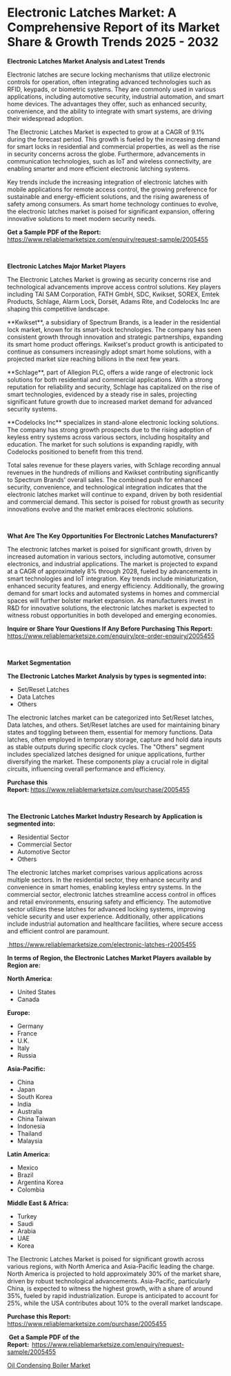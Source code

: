 <p><h1>Electronic Latches Market: A Comprehensive Report of its Market Share & Growth Trends 2025 - 2032</h1></p><p><strong>Electronic Latches Market Analysis and Latest Trends</strong></p>
<p><p>Electronic latches are secure locking mechanisms that utilize electronic controls for operation, often integrating advanced technologies such as RFID, keypads, or biometric systems. They are commonly used in various applications, including automotive security, industrial automation, and smart home devices. The advantages they offer, such as enhanced security, convenience, and the ability to integrate with smart systems, are driving their widespread adoption.</p><p>The Electronic Latches Market is expected to grow at a CAGR of 9.1% during the forecast period. This growth is fueled by the increasing demand for smart locks in residential and commercial properties, as well as the rise in security concerns across the globe. Furthermore, advancements in communication technologies, such as IoT and wireless connectivity, are enabling smarter and more efficient electronic latching systems. </p><p>Key trends include the increasing integration of electronic latches with mobile applications for remote access control, the growing preference for sustainable and energy-efficient solutions, and the rising awareness of safety among consumers. As smart home technology continues to evolve, the electronic latches market is poised for significant expansion, offering innovative solutions to meet modern security needs.</p></p>
<p><strong>Get a Sample PDF of the Report:&nbsp;</strong> <a href="https://www.reliablemarketsize.com/enquiry/request-sample/2005455?utm_campaign=2477&utm_medium=2&utm_source=Github&utm_content=ia&utm_term=23022025&utm_id=electronic-latches">https://www.reliablemarketsize.com/enquiry/request-sample/2005455</a></p>
<p>&nbsp;</p>
<p><strong>Electronic Latches Major Market Players</strong></p>
<p><p>The Electronic Latches Market is growing as security concerns rise and technological advancements improve access control solutions. Key players including TAI SAM Corporation, FATH GmbH, SDC, Kwikset, SOREX, Emtek Products, Schlage, Alarm Lock, Dorsët, Adams Rite, and Codelocks Inc are shaping this competitive landscape.</p><p>**Kwikset**, a subsidiary of Spectrum Brands, is a leader in the residential lock market, known for its smart-lock technologies. The company has seen consistent growth through innovation and strategic partnerships, expanding its smart home product offerings. Kwikset's product growth is anticipated to continue as consumers increasingly adopt smart home solutions, with a projected market size reaching billions in the next few years.</p><p>**Schlage**, part of Allegion PLC, offers a wide range of electronic lock solutions for both residential and commercial applications. With a strong reputation for reliability and security, Schlage has capitalized on the rise of smart technologies, evidenced by a steady rise in sales, projecting significant future growth due to increased market demand for advanced security systems.</p><p>**Codelocks Inc** specializes in stand-alone electronic locking solutions. The company has strong growth prospects due to the rising adoption of keyless entry systems across various sectors, including hospitality and education. The market for such solutions is expanding rapidly, with Codelocks positioned to benefit from this trend.</p><p>Total sales revenue for these players varies, with Schlage recording annual revenues in the hundreds of millions and Kwikset contributing significantly to Spectrum Brands' overall sales. The combined push for enhanced security, convenience, and technological integration indicates that the electronic latches market will continue to expand, driven by both residential and commercial demand. This sector is poised for robust growth as security innovations evolve and the market embraces electronic solutions.</p></p>
<p>&nbsp;</p>
<p><strong>What Are The Key Opportunities For Electronic Latches Manufacturers?</strong></p>
<p><p>The electronic latches market is poised for significant growth, driven by increased automation in various sectors, including automotive, consumer electronics, and industrial applications. The market is projected to expand at a CAGR of approximately 8% through 2028, fueled by advancements in smart technologies and IoT integration. Key trends include miniaturization, enhanced security features, and energy efficiency. Additionally, the growing demand for smart locks and automated systems in homes and commercial spaces will further bolster market expansion. As manufacturers invest in R&D for innovative solutions, the electronic latches market is expected to witness robust opportunities in both developed and emerging economies.</p></p>
<p><strong>Inquire or Share Your Questions If Any Before Purchasing This Report:</strong> <a href="https://www.reliablemarketsize.com/enquiry/pre-order-enquiry/2005455?utm_campaign=2477&utm_medium=2&utm_source=Github&utm_content=ia&utm_term=23022025&utm_id=electronic-latches">https://www.reliablemarketsize.com/enquiry/pre-order-enquiry/2005455</a></p>
<p>&nbsp;</p>
<p><strong>Market Segmentation</strong></p>
<p><strong>The Electronic Latches Market Analysis by types is segmented into:</strong></p>
<p><ul><li>Set/Reset Latches</li><li>Data Latches</li><li>Others</li></ul></p>
<p><p>The electronic latches market can be categorized into Set/Reset latches, Data latches, and others. Set/Reset latches are used for maintaining binary states and toggling between them, essential for memory functions. Data latches, often employed in temporary storage, capture and hold data inputs as stable outputs during specific clock cycles. The "Others" segment includes specialized latches designed for unique applications, further diversifying the market. These components play a crucial role in digital circuits, influencing overall performance and efficiency.</p></p>
<p><strong>Purchase this Report:&nbsp;</strong><a href="https://www.reliablemarketsize.com/purchase/2005455?utm_campaign=2477&utm_medium=2&utm_source=Github&utm_content=ia&utm_term=23022025&utm_id=electronic-latches">https://www.reliablemarketsize.com/purchase/2005455</a></p>
<p>&nbsp;</p>
<p><strong>The Electronic Latches Market Industry Research by Application is segmented into:</strong></p>
<p><ul><li>Residential Sector</li><li>Commercial Sector</li><li>Automotive Sector</li><li>Others</li></ul></p>
<p><p>The electronic latches market comprises various applications across multiple sectors. In the residential sector, they enhance security and convenience in smart homes, enabling keyless entry systems. In the commercial sector, electronic latches streamline access control in offices and retail environments, ensuring safety and efficiency. The automotive sector utilizes these latches for advanced locking systems, improving vehicle security and user experience. Additionally, other applications include industrial automation and healthcare facilities, where secure access and efficient control are paramount.</p></p>
<p><a href="https://www.reliablemarketsize.com/electronic-latches-r2005455?utm_campaign=2477&utm_medium=2&utm_source=Github&utm_content=ia&utm_term=23022025&utm_id=electronic-latches">&nbsp;https://www.reliablemarketsize.com/electronic-latches-r2005455</a></p>
<p><strong>In terms of Region, the Electronic Latches Market Players available by Region are:</strong></p>
<p>
    <p> <strong> North America: </strong>
        <ul>
            <li>United States</li>
            <li>Canada</li>
        </ul>
        </p> 
    <p> <strong> Europe: </strong>
        <ul>
            <li>Germany</li>
            <li>France</li>
            <li>U.K.</li>
            <li>Italy</li>
            <li>Russia</li>
        </ul>
        </p> 
    <p> <strong> Asia-Pacific: </strong>
        <ul>
            <li>China</li>
            <li>Japan</li>
            <li>South Korea</li>
            <li>India</li>
            <li>Australia</li>
            <li>China Taiwan</li>
            <li>Indonesia</li>
            <li>Thailand</li>
            <li>Malaysia</li>
        </ul>
        </p> 
    <p> <strong> Latin America: </strong>
        <ul>
            <li>Mexico</li>
            <li>Brazil</li>
            <li>Argentina Korea</li>
            <li>Colombia</li>
        </ul>
        </p> 
    <p> <strong> Middle East & Africa: </strong>
        <ul>
            <li>Turkey</li>
            <li>Saudi</li>
            <li>Arabia</li>
            <li>UAE</li>
            <li>Korea</li>
        </ul>
    </p>
    </p>
<p><p>The Electronic Latches Market is poised for significant growth across various regions, with North America and Asia-Pacific leading the charge. North America is projected to hold approximately 30% of the market share, driven by robust technological advancements. Asia-Pacific, particularly China, is expected to witness the highest growth, with a share of around 35%, fueled by rapid industrialization. Europe is anticipated to account for 25%, while the USA contributes about 10% to the overall market landscape.</p></p>
<p><strong>Purchase this Report: </strong><a href="https://www.reliablemarketsize.com/purchase/2005455?utm_campaign=2477&utm_medium=2&utm_source=Github&utm_content=ia&utm_term=23022025&utm_id=electronic-latches">https://www.reliablemarketsize.com/purchase/2005455</a></p>
<p>&nbsp;<strong>Get a Sample PDF of the Report:&nbsp;&nbsp;</strong><a href="https://www.reliablemarketsize.com/enquiry/request-sample/2005455?utm_campaign=2477&utm_medium=2&utm_source=Github&utm_content=ia&utm_term=23022025&utm_id=electronic-latches">https://www.reliablemarketsize.com/enquiry/request-sample/2005455</a></p>
<p><strong></strong></p>
<p><p><a href="https://github.com/hammelximalschid/Market-Research-Report-List-1/blob/main/oil-condensing-boiler-market.md?utm_campaign=2477&utm_medium=2&utm_source=Github&utm_content=ia&utm_term=23022025&utm_id=electronic-latches">Oil Condensing Boiler Market</a></p></p>
